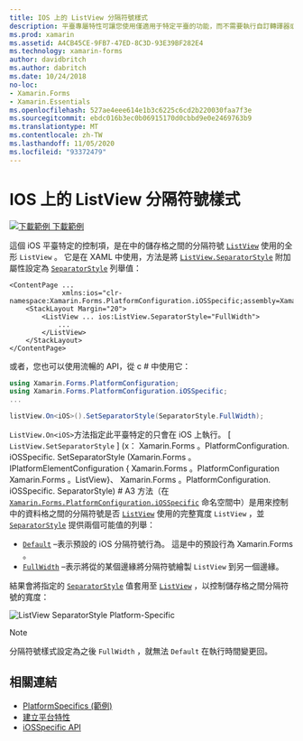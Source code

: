 ```yaml
---
title: IOS 上的 ListView 分隔符號樣式
description: 平臺專屬特性可讓您使用僅適用于特定平臺的功能，而不需要執行自訂轉譯器或效果。 本文說明如何使用 iOS 平臺特定的，控制 ListView 中儲存格之間的分隔符號是否使用 ListView 的完整寬度。
ms.prod: xamarin
ms.assetid: A4CB45CE-9FB7-47ED-8C3D-93E39BF282E4
ms.technology: xamarin-forms
author: davidbritch
ms.author: dabritch
ms.date: 10/24/2018
no-loc:
- Xamarin.Forms
- Xamarin.Essentials
ms.openlocfilehash: 527ae4eee614e1b3c6225c6cd2b220030faa7f3e
ms.sourcegitcommit: ebdc016b3ec0b06915170d0cbbd9e0e2469763b9
ms.translationtype: MT
ms.contentlocale: zh-TW
ms.lasthandoff: 11/05/2020
ms.locfileid: "93372479"
---
```

# <a name="listview-separator-style-on-ios"></a>IOS 上的 ListView 分隔符號樣式

[![下載範例](~/media/shared/download.png) 下載範例](/samples/xamarin/xamarin-forms-samples/userinterface-platformspecifics)

這個 iOS 平臺特定的控制項，是在中的儲存格之間的分隔符號 [`ListView`](xref:Xamarin.Forms.ListView) 使用的全形 `ListView` 。 它是在 XAML 中使用，方法是將 [`ListView.SeparatorStyle`](xref:Xamarin.Forms.PlatformConfiguration.iOSSpecific.ListView.SeparatorStyleProperty) 附加屬性設定為 [`SeparatorStyle`](xref:Xamarin.Forms.PlatformConfiguration.iOSSpecific.SeparatorStyle) 列舉值：

```xaml
<ContentPage ...
             xmlns:ios="clr-namespace:Xamarin.Forms.PlatformConfiguration.iOSSpecific;assembly=Xamarin.Forms.Core">
    <StackLayout Margin="20">
        <ListView ... ios:ListView.SeparatorStyle="FullWidth">
            ...
        </ListView>
    </StackLayout>
</ContentPage>
```

或者，您也可以使用流暢的 API，從 c # 中使用它：

```csharp
using Xamarin.Forms.PlatformConfiguration;
using Xamarin.Forms.PlatformConfiguration.iOSSpecific;
...

listView.On<iOS>().SetSeparatorStyle(SeparatorStyle.FullWidth);
```

`ListView.On<iOS>`方法指定此平臺特定的只會在 iOS 上執行。 [ `ListView.SetSeparatorStyle` ] (x： Xamarin.Forms 。PlatformConfiguration. iOSSpecific. SetSeparatorStyle (Xamarin.Forms 。IPlatformElementConfiguration { Xamarin.Forms 。PlatformConfiguration Xamarin.Forms 。ListView}、 Xamarin.Forms 。PlatformConfiguration. iOSSpecific. SeparatorStyle) # A3 方法（在 [`Xamarin.Forms.PlatformConfiguration.iOSSpecific`](xref:Xamarin.Forms.PlatformConfiguration.iOSSpecific) 命名空間中）是用來控制中的資料格之間的分隔符號是否 [`ListView`](xref:Xamarin.Forms.ListView) 使用的完整寬度 `ListView` ，並 [`SeparatorStyle`](xref:Xamarin.Forms.PlatformConfiguration.iOSSpecific.SeparatorStyle) 提供兩個可能值的列舉：

- [`Default`](xref:Xamarin.Forms.PlatformConfiguration.iOSSpecific.SeparatorStyle.Default) –表示預設的 iOS 分隔符號行為。 這是中的預設行為 Xamarin.Forms 。
- [`FullWidth`](xref:Xamarin.Forms.PlatformConfiguration.iOSSpecific.SeparatorStyle.FullWidth) –表示將從的某個邊緣將分隔符號繪製 `ListView` 到另一個邊緣。

結果會將指定的 [`SeparatorStyle`](xref:Xamarin.Forms.PlatformConfiguration.iOSSpecific.SeparatorStyle) 值套用至 [`ListView`](xref:Xamarin.Forms.ListView) ，以控制儲存格之間分隔符號的寬度：

![ListView SeparatorStyle Platform-Specific](listview-separator-style-images/listview-separatorstyle.png)

> [!NOTE]
> 分隔符號樣式設定為之後 `FullWidth` ，就無法 `Default` 在執行時間變更回。

## <a name="related-links"></a>相關連結

- [PlatformSpecifics (範例) ](/samples/xamarin/xamarin-forms-samples/userinterface-platformspecifics)
- [建立平台特性](~/xamarin-forms/platform/platform-specifics/index.md#creating-platform-specifics)
- [iOSSpecific API](xref:Xamarin.Forms.PlatformConfiguration.iOSSpecific)